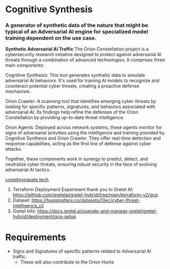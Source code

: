 # Cognitive Synthesis
### A generator of synthetic data of the nature that might be typical of an Adversarial AI engine for specialized model training dependent on the use case.


**Synthetic Adversarial AI Traffic**
The Orion Constellation project is a cybersecurity research initiative designed to protect against adversarial AI threats through a combination of advanced technologies. It comprises three main components:

Cognitive Synthesis: This tool generates synthetic data to simulate adversarial AI behaviors. It's used for training AI models to recognize and counteract potential cyber threats, creating a proactive defense mechanism.

Orion Crawler: A scanning tool that identifies emerging cyber threats by looking for specific patterns, signatures, and behaviors associated with adversarial AI. Its findings help refine the defenses of the Orion Constellation by providing up-to-date threat intelligence.

Orion Agents: Deployed across network systems, these agents monitor for signs of adversarial activities using the intelligence and training provided by Cognitive Synthesis and Orion Crawler. They offer real-time detection and response capabilities, acting as the first line of defense against cyber attacks.

Together, these components work in synergy to predict, detect, and neutralize cyber threats, ensuring robust security in the face of evolving adversarial AI tactics.

core@synavate.tech.

1. Terraform Deployment Experiment thank you to Gretel AI: 
  https://github.com/gretelai/gretel-hybrid/tree/main/terraform-v2/gcp
2. Dataset:
  https://huggingface.co/datasets/Olec/cyber-threat-intelligence_v2
3. Gretel Info: 
https://docs.gretel.ai/operate-and-manage-gretel/gretel-hybrid/deployment/gcp-setup


# Requirements
- Signs and Signatures of specific patterns related to Adversarial AI traffic.
  - These will also contribute to the Orion Hunts 
